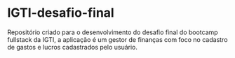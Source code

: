 # IGTI-desafio-final
Repositório criado para o desenvolvimento do desafio final do bootcamp fullstack da IGTI, a aplicação é um gestor de finanças com foco no cadastro de gastos e lucros cadastrados pelo usuário.
